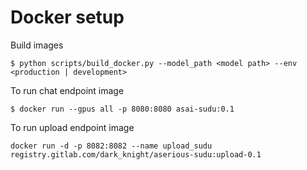 # Docker setup
Build images
```
$ python scripts/build_docker.py --model_path <model path> --env <production | development>
```

To run chat endpoint image
```
$ docker run --gpus all -p 8080:8080 asai-sudu:0.1
```

To run upload endpoint image
```
docker run -d -p 8082:8082 --name upload_sudu registry.gitlab.com/dark_knight/aserious-sudu:upload-0.1
```